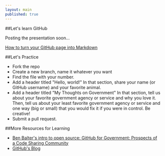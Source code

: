 ```yaml
---
layout: main
published: true
---
```


##Let's learn GitHub

Posting the presentation soon...

[How to turn your GitHub page into Markdown](pages-markdown)

##Let's Practice

* Fork the repo
* Create a new branch, name it whatever you want
* Find the file with your number.
* Add a header titled "Hello, world!" In that section, share your name (or GitHub username) and your favorite animal.
* Add a header titled "My Thoughts on Government" In that section, tell us about your favorite government agency or service and why you love it. Then, tell us about your least favorite government agency or service and one way (big or small) that you would fix it if you were in control. Be creative!
* Submit a pull request.

##More Resources for Learning

* [Ben Balter's intro to open source: GitHub for Government: Prospects of a Code Sharing Community](http://www.howto.gov/training/classes/github-for-government)
* [GitHub's Blog](https://github.com/blog)